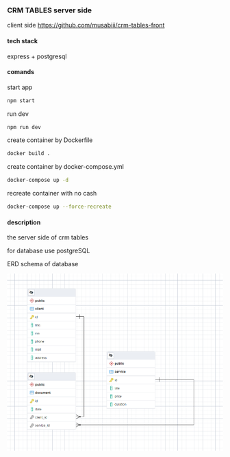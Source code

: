 ### CRM TABLES server side
client side https://github.com/musabiii/crm-tables-front

#### tech stack
express + postgresql

#### comands
start app
```bash
npm start
```

run dev
```bash
npm run dev
```

create container by Dockerfile
```bash
docker build .
```

create container by docker-compose.yml
```bash
docker-compose up -d
```

recreate container with no cash
```bash
docker-compose up --force-recreate
```

#### description
the server side of crm tables

for database use postgreSQL

ERD schema of database

![image](/img/erd.png)